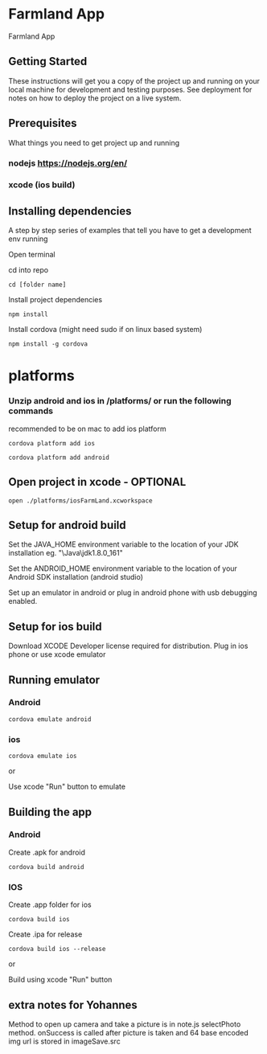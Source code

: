 # Farmland App

Farmland App

## Getting Started

These instructions will get you a copy of the project up and running on your local machine for development and testing purposes. See deployment for notes on how to deploy the project on a live system.

## Prerequisites

What things you need to get project up and running

### nodejs https://nodejs.org/en/

### xcode (ios build)

## Installing dependencies

A step by step series of examples that tell you have to get a development env running

Open terminal

cd into repo

```
cd [folder name]
```

Install project dependencies

```
npm install
```

Install cordova (might need sudo if on linux based system)
```
npm install -g cordova
```

# platforms

### Unzip android and ios in /platforms/ or run the following commands
recommended to be on mac to add ios platform
```
cordova platform add ios
```
```
cordova platform add android
```

## Open project in xcode - OPTIONAL
```
open ./platforms/iosFarmLand.xcworkspace
```

## Setup for android build

Set the JAVA_HOME environment variable to the location of your JDK installation eg. "\Java\jdk1.8.0_161"

Set the ANDROID_HOME environment variable to the location of your Android SDK installation (android studio)

Set up an emulator in android or plug in android phone with usb debugging enabled.


## Setup for ios build

Download XCODE
Developer license required for distribution.
Plug in ios phone or use xcode emulator


## Running emulator

### Android
```
cordova emulate android
```

### ios
```
cordova emulate ios
```
or

Use xcode "Run" button to emulate


## Building the app

### Android
Create .apk for android
```
cordova build android
```

### IOS
Create .app folder for ios
```
cordova build ios
```

Create .ipa for release
```
cordova build ios --release
```

or

Build using xcode "Run" button


## extra notes for Yohannes

Method to open up camera and take a picture is in note.js selectPhoto method.
onSuccess is called after picture is taken and 64 base encoded img url is stored in imageSave.src